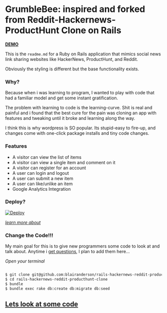 # GrumbleBee: inspired and forked from Reddit-Hackernews-ProductHunt Clone on Rails 

**[DEMO](https://hackernews-rails-clone.herokuapp.com/)**

This is the `readme.md` for a Ruby on Rails application that mimics social news link sharing websites like HackerNews, ProductHunt, and Reddit.

Obviously the styling is different but the base functionality exists.

### Why?

Because when i was learning to program, I wanted to play with code that had a familiar model and get some instant gratification.

The problem with learning to code is the learning-curve. Shit is real and painful and i found that the best cure for the pain was cloning an app with features and tweaking until it broke and learning along the way.

I think this is why wordpress is SO popular. Its stupid-easy to fire-up, and changes come with one-click package installs and tiny code changes.



### Features

- A visitor can view the list of items
- A visitor can view a single item and comment on it
- A visitor can register for an account
- A user can login and logout
- A user can submit a new item
- A user can like/unlike an item
- Google Analytics Integration


### Deploy?

[![Deploy](https://www.herokucdn.com/deploy/button.png)](https://heroku.com/deploy)

*[learn more about](https://devcenter.heroku.com/articles/app-json-schema)*

### Change the Code!!!

My main goal for this is to give new programmers some code to look at and talk about. Anytime i [get questions](https://github.com/blairanderson/rails-hackernews-reddit-producthunt-clone/issues), I plan to add them here...

*Open your terminal*

```bash

$ git clone git@github.com:blairanderson/rails-hackernews-reddit-producthunt-clone.git
$ cd rails-hackernews-reddit-producthunt-clone
$ bundle
$ bundle exec rake db:create db:migrate db:seed

```

## [Lets look at some code](/HOWTORAILS.md)
